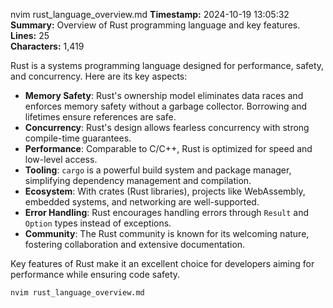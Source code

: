 
nvim rust_language_overview.md
**Timestamp:** 2024-10-19 13:05:32  
**Summary:** Overview of Rust programming language and key features.  
**Lines:** 25  
**Characters:** 1,419  

Rust is a systems programming language designed for performance, safety, and concurrency. Here are its key aspects:

- **Memory Safety**: Rust's ownership model eliminates data races and enforces memory safety without a garbage collector. Borrowing and lifetimes ensure references are safe.
- **Concurrency**: Rust's design allows fearless concurrency with strong compile-time guarantees.
- **Performance**: Comparable to C/C++, Rust is optimized for speed and low-level access.
- **Tooling**: `cargo` is a powerful build system and package manager, simplifying dependency management and compilation.
- **Ecosystem**: With crates (Rust libraries), projects like WebAssembly, embedded systems, and networking are well-supported.
- **Error Handling**: Rust encourages handling errors through `Result` and `Option` types instead of exceptions.
- **Community**: The Rust community is known for its welcoming nature, fostering collaboration and extensive documentation.

Key features of Rust make it an excellent choice for developers aiming for performance while ensuring code safety.

```bash
nvim rust_language_overview.md
```
